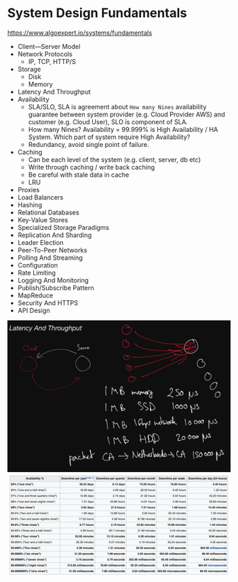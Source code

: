 # System Design Fundamentals

https://www.algoexpert.io/systems/fundamentals  
* Client—Server Model
* Network Protocols
  * IP, TCP, HTTP/S
* Storage
  * Disk
  * Memory
* Latency And Throughput
* Availability
  * SLA/SLO, SLA is agreement about `How many Nines` availability guarantee between system provider (e.g. Cloud Provider AWS) and customer (e.g. Cloud User), SLO is component of SLA.
  * How many Nines? Availability = 99.999% is High Availability / HA System. Which part of system require High Availability?
  * Redundancy, avoid single point of failure.
* Caching
  * Can be each level of the system (e.g. client, server, db etc)
  * Write through caching / write back caching
  * Be careful with stale data in cache
  * LRU
* Proxies
* Load Balancers
* Hashing
* Relational Databases
* Key-Value Stores
* Specialized Storage Paradigms
* Replication And Sharding
* Leader Election
* Peer-To-Peer Networks
* Polling And Streaming
* Configuration
* Rate Limiting
* Logging And Monitoring
* Publish/Subscribe Pattern
* MapReduce
* Security And HTTPS
* API Design

![](./Latency%20And%20Throughput.png)  
![](./High%20Availability.png)  
